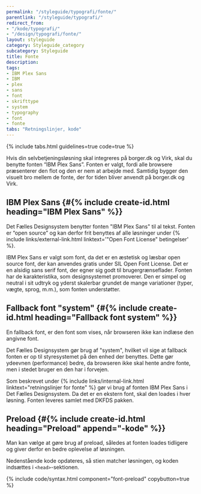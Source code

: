 ```yaml
---
permalink: "/styleguide/typografi/fonte/"
parentlink: "/styleguide/typografi/"
redirect_from:
- "/kode/typografi/"
- "/design/typografi/fonte/"
layout: styleguide
category: Styleguide_category
subcategory: Styleguide
title: Fonte
description:
tags:
- IBM Plex Sans
- IBM
- plex
- sans
- font
- skrifttype
- system
- typography
- font
- fonte
tabs: "Retningslinjer, kode"
---
```


{% include tabs.html guidelines=true code=true %}

<!--split-->

Hvis din selvbetjeningsløsning skal integreres på borger.dk og Virk, skal du benytte fonten “IBM Plex Sans”. Fonten er valgt, fordi alle browsere præsenterer den flot og den er nem at arbejde med. Samtidig bygger den visuelt bro mellem de fonte, der for tiden bliver anvendt på borger.dk og Virk.

## IBM Plex Sans {#{% include create-id.html heading="IBM Plex Sans" %}}

Det Fælles Designsystem benytter fonten "IBM Plex Sans" til al tekst. Fonten er “open source” og kan derfor frit benyttes af alle løsninger under {% include links/external-link.html linktext='"Open Font License" betingelser' %}.

IBM Plex Sans er valgt som font, da det er en æstetisk og læsbar open source font, der kan anvendes gratis under SIL Open Font License. Det er en alsidig sans serif font, der egner sig godt til brugergrænseflader. Fonten har de karakteristika, som designsystemet promoverer. Den er simpel og neutral i sit udtryk og yderst skalerbar grundet de mange variationer (typer, vægte, sprog, m.m.), som fonten understøtter.

## Fallback font "system" {#{% include create-id.html heading="Fallback font system" %}}

En fallback font, er den font som vises, når browseren ikke kan indlæse den angivne font.

Det Fælles Designsystem gør brug af "system", hvilket vil sige at fallback fonten er op til styresystemet på den enhed der benyttes. Dette gør ydeevnen (performance) bedre, da browseren ikke skal hente andre fonte, men i stedet bruger en den har i forvejen.

<!--split-->

Som beskrevet under {% include links/internal-link.html linktext="retningslinjer for fonte" %} gør vi brug af fonten IBM Plex Sans i Det Fælles Designsystem. Da det er en ekstern font, skal den loades i hver løsning. Fonten leveres samlet med DKFDS pakken.

## Preload {#{% include create-id.html heading="Preload" append="-kode" %}}

Man kan vælge at gøre brug af preload, således at fonten loades tidligere og giver derfor en bedre oplevelse af løsningen.

Nedenstående kode opdateres, så stien matcher løsningen, og koden indsættes i `<head>`-sektionen.

{% include code/syntax.html component="font-preload" copybutton=true %}
